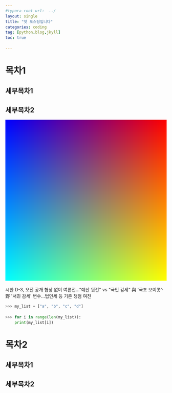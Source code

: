 ```yaml
---
#typora-root-url:  ../
layout: single
title: "첫 포스팅입니다"
categories: coding
tag: [python,blog,jkyll]
toc: true

---
```


# 목차1

  ## 세부목차1

## 세부목차2








![pnggrad16rgb](./images/2022-12-02-first/pnggrad16rgb-1671003564696-4.png)









시한 D-3, 오전 공개 협상 없이 여론전…"예산 뒷전" vs "국민 감세"
與 '국조 보이콧'·野 '서민 감세' 변수…법인세 등 기존 쟁점 여전

```python
>>> my_list = ["a", "b", "c", "d"]

>>> for i in range(len(my_list)):
	print(my_list[i])
```









# 목차2

  ## 세부목차1

## 세부목차2



